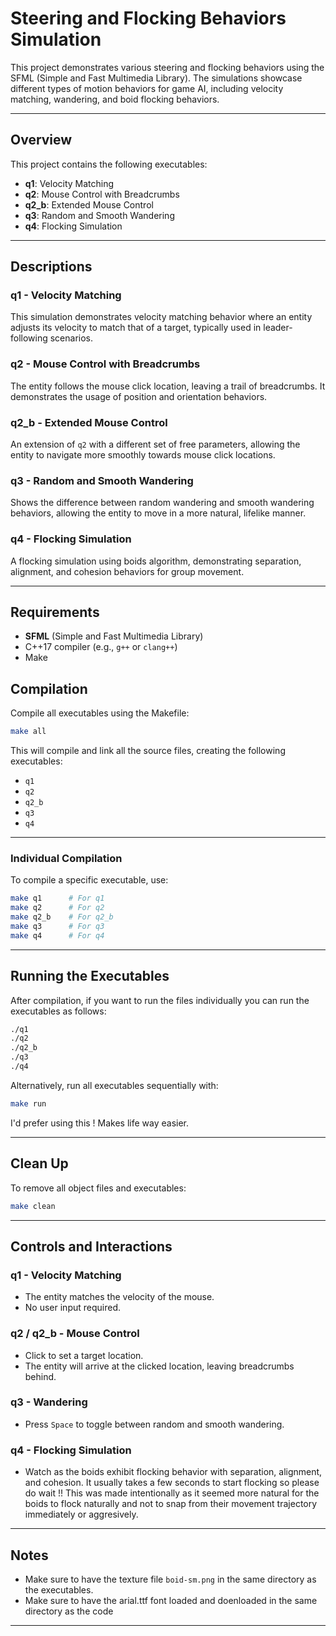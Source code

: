 # Steering and Flocking Behaviors Simulation

This project demonstrates various steering and flocking behaviors using the SFML (Simple and Fast Multimedia Library). The simulations showcase different types of motion behaviors for game AI, including velocity matching, wandering, and boid flocking behaviors.

---

## Overview

This project contains the following executables:
- **q1**: Velocity Matching
- **q2**: Mouse Control with Breadcrumbs
- **q2_b**: Extended Mouse Control 
- **q3**: Random and Smooth Wandering
- **q4**: Flocking Simulation

---

## Descriptions

### q1 - Velocity Matching
This simulation demonstrates velocity matching behavior where an entity adjusts its velocity to match that of a target, typically used in leader-following scenarios.

### q2 - Mouse Control with Breadcrumbs
The entity follows the mouse click location, leaving a trail of breadcrumbs. It demonstrates the usage of position and orientation behaviors.

### q2_b - Extended Mouse Control
An extension of `q2` with a different set of free parameters, allowing the entity to navigate more smoothly towards mouse click locations.

### q3 - Random and Smooth Wandering
Shows the difference between random wandering and smooth wandering behaviors, allowing the entity to move in a more natural, lifelike manner.

### q4 - Flocking Simulation
A flocking simulation using boids algorithm, demonstrating separation, alignment, and cohesion behaviors for group movement.

---

## Requirements

- **SFML** (Simple and Fast Multimedia Library)
- C++17 compiler (e.g., `g++` or `clang++`)
- Make


## Compilation

Compile all executables using the Makefile:

```sh
make all
```

This will compile and link all the source files, creating the following executables:
- `q1`
- `q2`
- `q2_b`
- `q3`
- `q4`

---

### Individual Compilation

To compile a specific executable, use:
```sh
make q1      # For q1
make q2      # For q2
make q2_b    # For q2_b
make q3      # For q3
make q4      # For q4
```

---

## Running the Executables

After compilation, if you want to run the files individually you can run the executables as follows:

```sh
./q1
./q2
./q2_b
./q3
./q4
```

Alternatively, run all executables sequentially with:
```sh
make run
```

I'd prefer using this ! Makes life way easier.

---

## Clean Up

To remove all object files and executables:
```sh
make clean
```

---

## Controls and Interactions

### q1 - Velocity Matching
- The entity matches the velocity of the mouse.
- No user input required.

### q2 / q2_b - Mouse Control
- Click to set a target location.
- The entity will arrive at the clicked location, leaving breadcrumbs behind.

### q3 - Wandering
- Press `Space` to toggle between random and smooth wandering.

### q4 - Flocking Simulation
- Watch as the boids exhibit flocking behavior with separation, alignment, and cohesion. It usually takes a few seconds to start flocking so please do wait !! This was made intentionally as it seemed more natural for the boids to flock naturally and not to snap from their movement trajectory immediately or aggresively.

---

## Notes

- Make sure to have the texture file `boid-sm.png` in the same directory as the executables.
- Make sure to have the arial.ttf font loaded and doenloaded in the same directory as the code

---

